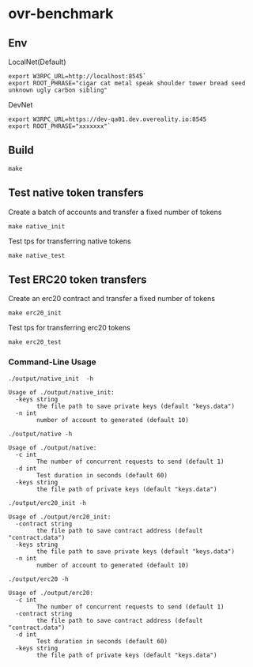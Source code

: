 # ovr-benchmark

## Env

LocalNet(Default)
```
export W3RPC_URL=http://localhost:8545`
export ROOT_PHRASE="cigar cat metal speak shoulder tower bread seed unknown ugly carbon sibling"
```

DevNet
```
export W3RPC_URL=https://dev-qa01.dev.overeality.io:8545
export ROOT_PHRASE="xxxxxxx"`
```

## Build
```
make 
```

## Test native token transfers

Create a batch of accounts and transfer a fixed number of tokens
```
make native_init
```
Test tps for transferring native tokens
```
make native_test
```

## Test ERC20 token transfers

Create an erc20 contract and transfer a fixed number of tokens
```
make erc20_init
```
Test tps for transferring erc20 tokens
```
make erc20_test
```

### Command-Line Usage

`./output/native_init  -h`
```
Usage of ./output/native_init:
  -keys string
    	the file path to save private keys (default "keys.data")
  -n int
    	number of account to generated (default 10)

```

`./output/native -h`
```
Usage of ./output/native:
  -c int
    	The number of concurrent requests to send (default 1)
  -d int
    	Test duration in seconds (default 60)
  -keys string
    	the file path of private keys (default "keys.data")

```

`./output/erc20_init -h`
```
Usage of ./output/erc20_init:
  -contract string
    	the file path to save contract address (default "contract.data")
  -keys string
    	the file path to save private keys (default "keys.data")
  -n int
    	number of account to generated (default 10)

```

`./output/erc20 -h`
```
Usage of ./output/erc20:
  -c int
    	The number of concurrent requests to send (default 1)
  -contract string
    	the file path to save contract address (default "contract.data")
  -d int
    	Test duration in seconds (default 60)
  -keys string
    	the file path of private keys (default "keys.data")
```